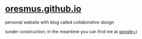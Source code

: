 # [oresmus.github.io](//oresmus.github.io)
personal website with blog called *collaborative design*

(under construction;
in the meantime you can find me at [google+](https://plus.google.com/+BruceSmith1))
